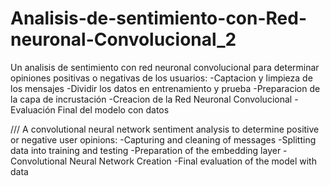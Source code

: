 # Analisis-de-sentimiento-con-Red-neuronal-Convolucional_2
Un analisis de sentimiento con red neuronal convolucional para determinar opiniones positivas o negativas de los usuarios:
-Captacion y limpieza de los mensajes
-Dividir los datos en entrenamiento y prueba
-Preparacion de la capa de incrustación
-Creacion de la Red Neuronal Convolucional
-Evaluación Final del modelo con datos


/// A convolutional neural network sentiment analysis to determine positive or negative user opinions:
-Capturing and cleaning of messages
-Splitting data into training and testing
-Preparation of the embedding layer
-Convolutional Neural Network Creation
-Final evaluation of the model with data
